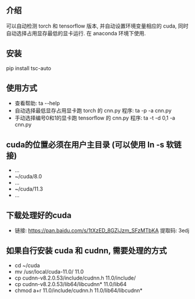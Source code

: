 ## 介绍
可以自动检测 torch 和 tensorflow 版本, 并自动设置环境变量相应的 cuda, 同时自动选择占用显存最低的显卡运行.
在 anaconda 环境下使用.

## 安装
pip install tsc-auto

## 使用方式
- 查看帮助: ta --help
- 自动选择最低显存占用显卡跑 torch 的 cnn.py 程序: ta -p -a cnn.py
- 手动选择编号0和1的显卡跑 tensorflow 的 cnn.py 程序: ta -t -d 0,1 -a cnn.py

## cuda的位置必须在用户主目录 (可以使用 ln -s 软链接)
- ...
- ~/cuda/8.0
- ...
- ~/cuda/11.3
- ...

## 下载处理好的cuda
- 链接: https://pan.baidu.com/s/1tXzED_8GZjJzm_SFzMTbKA 提取码: 3edj

## 如果自行安装 cuda 和 cudnn, 需要处理的方式
- cd ~/cuda
- mv /usr/local/cuda-11.0/ 11.0
- cp cudnn-v8.2.0.53/include/cudnn.h 11.0/include/
- cp cudnn-v8.2.0.53/lib64/libcudnn* 11.0/lib64
- chmod a+r 11.0/include/cudnn.h 11.0/lib64/libcudnn*
